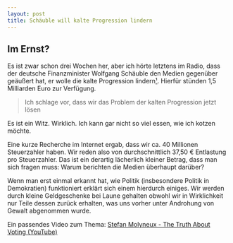 ```yaml
---
layout: post
title: Schäuble will kalte Progression lindern
---
```


Im Ernst?
-----

Es ist zwar schon drei Wochen her, aber ich hörte letztens im Radio, dass der deutsche Finanzminister Wolfgang Schäuble den Medien gegenüber geäußert hat, er wolle die kalte Progression lindern[¹](http://de.reuters.com/article/topNews/idDEKBN0NS1T720150507). Hierfür stünden 1,5 Milliarden Euro zur Verfügung.

> Ich schlage vor, dass wir das Problem der kalten Progression jetzt lösen

Es ist ein Witz. Wirklich. Ich kann gar nicht so viel essen, wie ich kotzen möchte. 

Eine kurze Recherche im Internet ergab, dass wir ca. 40 Millionen Steuerzahler haben. Wir reden also von durchschnittlich 37,50 € Entlastung pro Steuerzahler. Das ist ein derartig lächerlich kleiner Betrag, dass man sich fragen muss: Warum berichten die Medien überhaupt darüber?

Wenn man erst einmal erkannt hat, wie Politik (insbesondere Politik in Demokratien) funktioniert erklärt sich einem hierdurch einiges. Wir werden durch kleine Geldgeschenke bei Laune gehalten obwohl wir in Wirklichkeit nur Teile dessen zurück erhalten, was uns vorher unter Androhung von Gewalt abgenommen wurde.

Ein passendes Video zum Thema: [Stefan Molyneux - The Truth About Voting (YouTube)](https://www.youtube.com/watch?v=igbBItLemsM)

